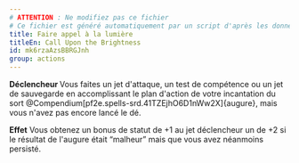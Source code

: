 ```yaml
---
# ATTENTION : Ne modifiez pas ce fichier
# Ce fichier est généré automatiquement par un script d'après les données du module Foundry VTT officiel et de sa traduction
title: Faire appel à la lumière
titleEn: Call Upon the Brightness
id: mk6rzaAzsBBRGJnh
group: actions
---
```

<p><strong>Déclencheur </strong>Vous faites un jet d'attaque, un test de compétence ou un jet de sauvegarde en accomplissant le plan d'action de votre incantation du sort @Compendium[pf2e.spells-srd.41TZEjhO6D1nWw2X]{augure}, mais vous n'avez pas encore lancé le dé.</p><p><strong>Effet</strong>&nbsp;Vous obtenez un bonus de statut de +1 au jet déclencheur un de +2 si le résultat de l'augure était “malheur” mais que vous avez néanmoins persisté.</p>
